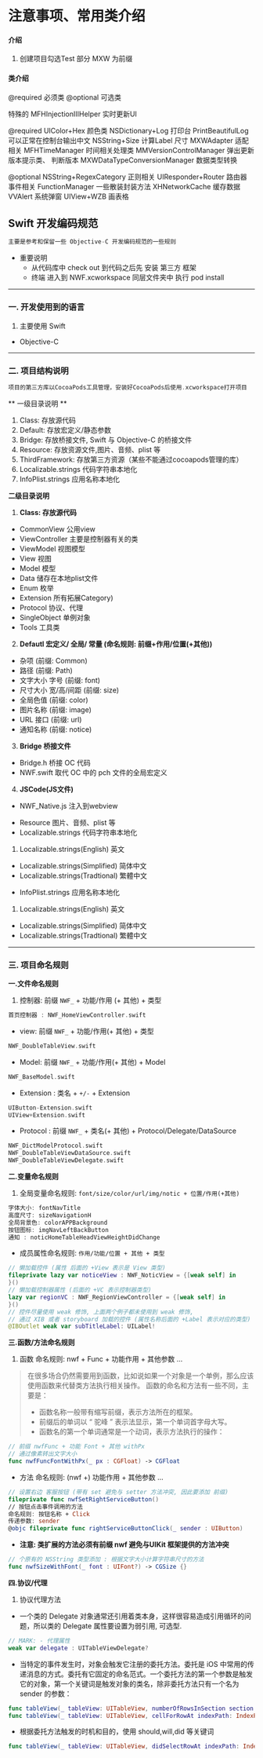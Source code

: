 # 注意事项、常用类介绍

#### 介绍

1. 创建项目勾选Test 部分
MXW 为前缀





#### 类介绍
@required 必须类    @optional  可选类

特殊的
MFHInjectionIIIHelper    实时更新UI


@required
 UIColor+Hex        颜色类
NSDictionary+Log        打印台
PrintBeautifulLog       可以正常在控制台输出中文
 NSString+Size      计算Label 尺寸
 MXWAdapter      适配相关
 MFHTimeManager     时间相关处理类
 MMVersionControlManager   弹出更新版本提示类、 判断版本
 MXWDataTypeConversionManager    数据类型转换
 
 

@optional
NSString+RegexCategory      正则相关
UIResponder+Router      路由器 事件相关
FunctionManager         一些散装封装方法
XHNetworkCache   缓存数据
VVAlert     系统弹窗
UIView+WZB   画表格
























## Swift 开发编码规范

```Swift
主要是参考和保留一些 Objective-C 开发编码规范的一些规则
```
- 重要说明
    - 从代码库中 check out 到代码之后先 安装 第三方 框架
    - 终端 进入到 NWF.xcworkspace 同层文件夹中 执行 pod install

---


### 一. 开发使用到的语言

1. 主要使用 Swift
* Objective-C



---

### 二. 项目结构说明

```Swift
项目的第三方库以CocoaPods工具管理，安装好CocoaPods后使用.xcworkspace打开项目
```

** 一级目录说明 **

1. Class: 存放源代码
2. Default: 存放宏定义/静态参数
3. Bridge: 存放桥接文件, Swift 与 Objective-C 的桥接文件
4. Resource: 存放资源文件,图片、音频、plist 等
5. ThirdFramework: 存放第三方资源（某些不能通过cocoapods管理的库）
6. Localizable.strings 代码字符串本地化
7. InfoPlist.strings 应用名称本地化

**二级目录说明**

1. **Class: 存放源代码**
* CommonView 公用view
* ViewController 主要是控制器有关的类
* ViewModel 视图模型
* View 视图
* Model 模型
* Data 储存在本地plist文件
* Enum 枚举
* Extension 所有拓展Category)
* Protocol 协议、代理
* SingleObject 单例对象
* Tools 工具类

2. **Defautl 宏定义/ 全局/ 常量 (命名规则: 前缀+作用/位置(+其他))**

* 杂项 (前缀: Common)
* 路径 (前缀: Path)
* 文字大小 字号 (前缀: font)
* 尺寸大小 宽/高/间距 (前缀: size)
* 全局色值 (前缀: color)
* 图片名称 (前缀: image)
* URL 接口 (前缀: url)
* 通知名称 (前缀: notice)

3. **Bridge 桥接文件**

* Bridge.h 桥接 OC 代码
* NWF.swift 取代 OC 中的 pch 文件的全局宏定义

4. **JSCode(JS文件)**

* NWF_Native.js 注入到webview

- Resource 图片、音频、plist 等
- Localizable.strings 代码字符串本地化

1. Localizable.strings(English) 英文
* Localizable.strings(Simplified) 简体中文
* Localizable.strings(Tradtional) 繁體中文
- InfoPlist.strings 应用名称本地化

1. Localizable.strings(English) 英文
* Localizable.strings(Simplified) 简体中文
* Localizable.strings(Tradtional) 繁體中文

---

### 三. 项目命名规则

**一.文件命名规则**

1. 控制器: 前缀 `NWF_` + 功能/作用 (+ 其他) + 类型

```Swift
首页控制器 : NWF_HomeViewController.swift
```

* view: 前缀 `NWF_` + 功能/作用(+ 其他) + 类型

```Swift
NWF_DoubleTableView.swift
```

* Model: 前缀 `NWF_` + 功能/作用(+ 其他) + Model

```Swift
NWF_BaseModel.swift
```

* Extension : 类名 + `+/-` + Extension

```Swift
UIButton-Extension.swift
UIView+Extension.swift
```

* Protocol : 前缀 `NWF_` + 类名(+ 其他) + Protocol/Delegate/DataSource

```Swift
NWF_DictModelProtocol.swift
NWF_DoubleTableViewDataSource.swift
NWF_DoubleTableViewDelegate.swift
```


**二.变量命名规则**

1. 全局变量命名规则: `font/size/color/url/img/notic + 位置/作用(+其他)`

```Swift
字体大小: fontNavTitle
高度尺寸: sizeNavigationH
全局背景色: colorAPPBackground
按钮图标: imgNavLeftBackButton
通知 : noticHomeTableHeadViewHeightDidChange
```
* 成员属性命名规则: `作用/功能/位置 + 其他 + 类型`

```Swift
// 懒加载控件 (属性 后面的 +View 表示是 View 类型)
fileprivate lazy var noticeView : NWF_NoticView = {[weak self] in
}()
// 懒加载控制器属性 (后面的 +VC 表示控制器类型)
lazy var regionVC : NWF_RegionViewController = {[weak self] in
}()
// 控件尽量使用 weak 修饰, 上面两个例子都未使用到 weak 修饰,
// 通过 XIB 或者 storyboard 加载的控件 (属性名称后面的 +Label 表示对应的类型)
@IBOutlet weak var subTitleLabel: UILabel!
```

**三.函数/方法命名规则**

1. 函数 命名规则: nwf + Func + 功能作用 + 其他参数 ...

> 在很多场合仍然需要用到函数，比如说如果一个对象是一个单例，那么应该使用函数来代替类方法执行相关操作。
> 函数的命名和方法有一些不同，主要是：
> * 函数名称一般带有缩写前缀，表示方法所在的框架。
> * 前缀后的单词以 “ 驼峰 ” 表示法显示，第一个单词首字母大写。
> * 函数名的第一个单词通常是一个动词，表示方法执行的操作：

```Swift
// 前缀 nwfFunc + 功能 Font + 其他 withPx
// 通过像素转出文字大小
func nwfFuncFontWithPx(_ px : CGFloat) -> CGFloat
```

* 方法 命名规则: (nwf +) 功能作用 + 其他参数 ...

```Swift
// 设置右边 客服按钮 (带有 set 避免与 setter 方法冲突, 因此要添加 前缀)
fileprivate func nwfSetRightServiceButton()
// 按钮点击事件调用的方法
命名规则: 按钮名称 + Click
传递参数: sender
@objc fileprivate func rightServiceButtonClick(_ sender : UIButton)
```
* **注意: 类扩展的方法必须有前缀 nwf 避免与UIKit 框架提供的方法冲突**
```Swift
// 个原有的 NSString 类型添加 : 根据文字大小计算字符串尺寸的方法
func nwfSizeWithFont(_ font : UIFont?) -> CGSize {}
```
**四.协议/代理**

1. 协议代理方法

- 一个类的 Delegate 对象通常还引用着类本身，这样很容易造成引用循环的问题，所以类的 Delegate 属性要设置为弱引用, 可选型.

```Swift
// MARK: - 代理属性
weak var delegate : UITableViewDelegate?
```
- 当特定的事件发生时，对象会触发它注册的委托方法。委托是 iOS 中常用的传递消息的方式。委托有它固定的命名范式。一个委托方法的第一个参数是触发它的对象，第一个关键词是触发对象的类名，除非委托方法只有一个名为 sender 的参数：

```swift
func tableView(_ tableView: UITableView, numberOfRowsInSection section: Int) -> Int {}
func tableView(_ tableView: UITableView, cellForRowAt indexPath: IndexPath) -> UITableViewCell {}
```
- 根据委托方法触发的时机和目的，使用 should,will,did 等关键词
```Swift
func tableView(_ tableView: UITableView, didSelectRowAt indexPath: IndexPath) {}
```

